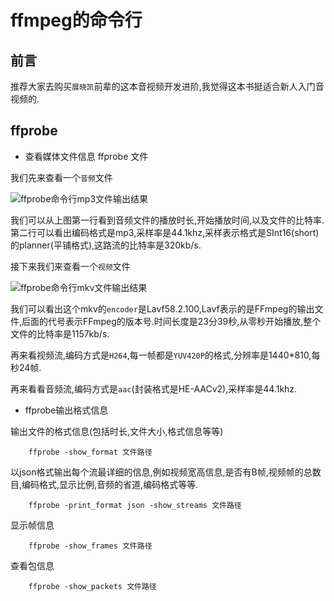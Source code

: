 # ffmpeg的命令行

## 前言
推荐大家去购买`展晓凯`前辈的这本音视频开发进阶,我觉得这本书挺适合新人入门音视频的.

## ffprobe
- 查看媒体文件信息
		ffprobe 文件
		
我们先来查看一个`音频`文件

![ffprobe命令行mp3文件输出结果](https://github.com/RPGLiker/StudyBlog/blob/master/%E5%8D%9A%E5%AE%A2/%E9%9F%B3%E8%A7%86%E9%A2%91%E5%BC%80%E5%8F%91/%E5%9B%BE%E7%89%87/ffmpeg%E7%9A%84%E5%91%BD%E4%BB%A4%E8%A1%8C/1.png)

我们可以从上图第一行看到音频文件的播放时长,开始播放时间,以及文件的比特率.第二行可以看出编码格式是mp3,采样率是44.1khz,采样表示格式是SInt16(short)的planner(平铺格式),这路流的比特率是320kb/s.

接下来我们来查看一个`视频`文件

![ffprobe命令行mkv文件输出结果](https://github.com/RPGLiker/StudyBlog/blob/master/%E5%8D%9A%E5%AE%A2/%E9%9F%B3%E8%A7%86%E9%A2%91%E5%BC%80%E5%8F%91/%E5%9B%BE%E7%89%87/ffmpeg%E7%9A%84%E5%91%BD%E4%BB%A4%E8%A1%8C/2.png)

我们可以看出这个mkv的`encoder`是Lavf58.2.100,Lavf表示的是FFmpeg的输出文件,后面的代号表示FFmpeg的版本号.时间长度是23分39秒,从零秒开始播放,整个文件的比特率是1157kb/s.

再来看视频流,编码方式是`H264`,每一帧都是`YUV420P`的格式,分辨率是1440*810,每秒24帧.

再来看看音频流,编码方式是`aac`(封装格式是HE-AACv2),采样率是44.1khz.

- ffprobe输出格式信息

输出文件的格式信息(包括时长,文件大小,格式信息等等)

		ffprobe -show_format 文件路径

以json格式输出每个流最详细的信息,例如视频宽高信息,是否有B帧,视频帧的总数目,编码格式,显示比例,音频的省道,编码格式等等.

		ffprobe -print_format json -show_streams 文件路径
		
显示帧信息

		ffprobe -show_frames 文件路径
		
查看包信息
		
		ffprobe -show_packets 文件路径
		
		
